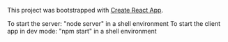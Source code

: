 This project was bootstrapped with [Create React App](https://github.com/facebookincubator/create-react-app).

To start the server: "node server" in a shell environment
To start the client app in dev mode: "npm start" in a shell environment